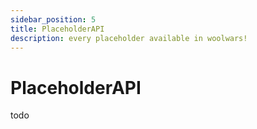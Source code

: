 ```yaml
---
sidebar_position: 5
title: PlaceholderAPI 
description: every placeholder available in woolwars! 
---
```


# PlaceholderAPI 

todo

